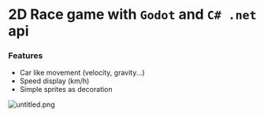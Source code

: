 # 2D Race game with `Godot` and `C# .net` api
### Features
- Car like movement (velocity, gravity...)
- Speed display (km/h)
- Simple sprites as decoration

![untitled.png](https://i.postimg.cc/tgQ0qxd5/untitled.png)
